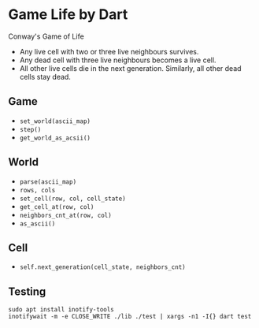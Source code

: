 Game Life by Dart
=================

Conway's Game of Life

- Any live cell with two or three live neighbours survives.
- Any dead cell with three live neighbours becomes a live cell.
- All other live cells die in the next generation. Similarly, all other dead cells stay dead.

Game
----

- `set_world(ascii_map)`
- `step()`
- `get_world_as_acsii()` 

World
-----

- `parse(ascii_map)`
- `rows, cols`
- `set_cell(row, col, cell_state)`
- `get_cell_at(row, col)` 
- `neighbors_cnt_at(row, col)`
- `as_ascii()`

Cell
----

- `self.next_generation(cell_state, neighbors_cnt)`

Testing
-------

    sudo apt install inotify-tools
    inotifywait -m -e CLOSE_WRITE ./lib ./test | xargs -n1 -I{} dart test

